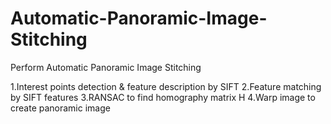 # Automatic-Panoramic-Image-Stitching
Perform Automatic Panoramic Image Stitching

1.Interest points detection & feature description by SIFT
2.Feature matching by SIFT features
3.RANSAC to find homography matrix H
4.Warp image to create panoramic image

